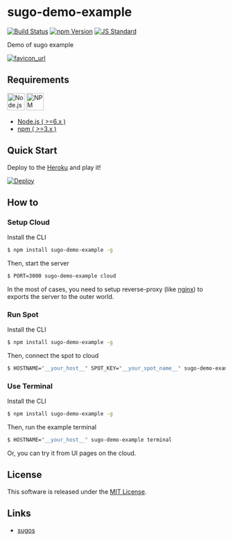 sugo-demo-example
==========

<!---
This file is generated by ape-tmpl. Do not update manually.
--->

<!-- Badge Start -->
<a name="badges"></a>

[![Build Status][bd_travis_com_shield_url]][bd_travis_com_url]
[![npm Version][bd_npm_shield_url]][bd_npm_url]
[![JS Standard][bd_standard_shield_url]][bd_standard_url]

[bd_repo_url]: https://github.com/realglobe-Inc/sugo-demo-example
[bd_travis_url]: http://travis-ci.org/realglobe-Inc/sugo-demo-example
[bd_travis_shield_url]: http://img.shields.io/travis/realglobe-Inc/sugo-demo-example.svg?style=flat
[bd_travis_com_url]: http://travis-ci.com/realglobe-Inc/sugo-demo-example
[bd_travis_com_shield_url]: https://api.travis-ci.com/realglobe-Inc/sugo-demo-example.svg?token=aeFzCpBZebyaRijpCFmm
[bd_license_url]: https://github.com/realglobe-Inc/sugo-demo-example/blob/master/LICENSE
[bd_codeclimate_url]: http://codeclimate.com/github/realglobe-Inc/sugo-demo-example
[bd_codeclimate_shield_url]: http://img.shields.io/codeclimate/github/realglobe-Inc/sugo-demo-example.svg?style=flat
[bd_codeclimate_coverage_shield_url]: http://img.shields.io/codeclimate/coverage/github/realglobe-Inc/sugo-demo-example.svg?style=flat
[bd_gemnasium_url]: https://gemnasium.com/realglobe-Inc/sugo-demo-example
[bd_gemnasium_shield_url]: https://gemnasium.com/realglobe-Inc/sugo-demo-example.svg
[bd_npm_url]: http://www.npmjs.org/package/sugo-demo-example
[bd_npm_shield_url]: http://img.shields.io/npm/v/sugo-demo-example.svg?style=flat
[bd_standard_url]: http://standardjs.com/
[bd_standard_shield_url]: https://img.shields.io/badge/code%20style-standard-brightgreen.svg

<!-- Badge End -->


<!-- Description Start -->
<a name="description"></a>

Demo of sugo example

<!-- Description End -->


<!-- Overview Start -->
<a name="overview"></a>


[![favicon_url]][app_url]

[app_url]: http://sugo-demo-example.herokuapp.com
[favicon_url]: http://.github.io/sugo-demo-example/images/favicon.png


<!-- Overview End -->


<!-- Sections Start -->
<a name="sections"></a>

<!-- Section from "doc/guides/00.Requirements.md.hbs" Start -->

<a name="section-doc-guides-00-requirements-md"></a>
Requirements
-----

<a href="https://nodejs.org">
  <img src="https://realglobe-inc.github.io/sugos-assets/images/nodejs-banner.png"
       alt="Node.js"
       height="40"
       style="height:40px"
  /></a>
<a href="https://docs.npmjs.com/">
  <img src="https://realglobe-inc.github.io/sugos-assets/images/npm-banner.png"
       alt="NPM"
       height="40"
       style="height:40px"
  /></a>

+ [Node.js ( >=6.x )][node_download_url]
+ [npm ( >=3.x )][npm_url]

[node_download_url]: https://nodejs.org/en/download/
[npm_url]: https://docs.npmjs.com/


<!-- Section from "doc/guides/00.Requirements.md.hbs" End -->

<!-- Section from "doc/guides/01.Quick Start.md.hbs" Start -->

<a name="section-doc-guides-01-quick-start-md"></a>
Quick Start
-----

Deploy to the [Heroku][heroku_url] and play it!

[![Deploy](https://www.herokucdn.com/deploy/button.svg)][heroku_deploy_url]

[heroku_url]: https://www.heroku.com/
[heroku_deploy_url]: https://heroku.com/deploy?template=https://github.com/realglobe-Inc/sugo-demo-example/tree/heroku


<!-- Section from "doc/guides/01.Quick Start.md.hbs" End -->

<!-- Section from "doc/guides/10.How to.md.hbs" Start -->

<a name="section-doc-guides-10-how-to-md"></a>
How to
-------

<!-- Section from "doc/guides/10.How to.md.hbs" End -->

<!-- Section from "doc/guides/11.Setup Cloud.md.hbs" Start -->

<a name="section-doc-guides-11-setup-cloud-md"></a>
### Setup Cloud

Install the CLI

```bash
$ npm install sugo-demo-example -g
```

Then, start the server

```bash
$ PORT=3000 sugo-demo-example cloud
```

In the most of cases, you need to setup reverse-proxy (like [nginx][nginx_url]) to exports the server to the outer world.

[nginx_url]: https://www.nginx.com/


<!-- Section from "doc/guides/11.Setup Cloud.md.hbs" End -->

<!-- Section from "doc/guides/12.Run Spot.md.hbs" Start -->

<a name="section-doc-guides-12-run-spot-md"></a>
### Run Spot

Install the CLI


```bash
$ npm install sugo-demo-example -g
```

Then, connect the spot to cloud

```bash
$ HOSTNAME="__your_host__" SPOT_KEY="__your_spot_name__" sugo-demo-example spot
```


<!-- Section from "doc/guides/12.Run Spot.md.hbs" End -->

<!-- Section from "doc/guides/13.Use Terminal.md.hbs" Start -->

<a name="section-doc-guides-13-use-terminal-md"></a>
### Use Terminal


Install the CLI

```bash
$ npm install sugo-demo-example -g
```

Then, run the example terminal

```bash
$ HOSTNAME="__your_host__" sugo-demo-example terminal
```

Or, you can try it from UI pages on the cloud.


<!-- Section from "doc/guides/13.Use Terminal.md.hbs" End -->


<!-- Sections Start -->


<!-- LICENSE Start -->
<a name="license"></a>

License
-------
This software is released under the [MIT License](https://github.com/realglobe-Inc/sugo-demo-example/blob/master/LICENSE).

<!-- LICENSE End -->


<!-- Links Start -->
<a name="links"></a>

Links
------

+ [sugos][sugos_url]

[sugos_url]: https://github.com/realglobe-Inc/sugos

<!-- Links End -->
